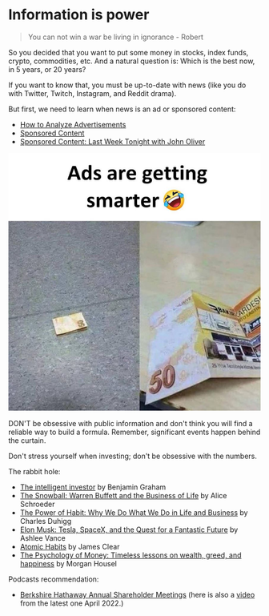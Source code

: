 # Information is power

> You can not win a war be living in ignorance - Robert

So you decided that you want to put some money in stocks, index funds, crypto, commodities, etc. And a natural question is: Which is the best now, in 5 years, or 20 years?

If you want to know that, you must be up-to-date with news (like you do with Twitter, Twitch, Instagram, and Reddit drama).

But first, we need to learn when news is an ad or sponsored content:
- [How to Analyze Advertisements](https://www.youtube.com/watch?v=J6a26ndMGXM)
- [Sponsored Content](https://www.youtube.com/watch?v=f0lgW_mqOy8)
- [Sponsored Content: Last Week Tonight with John Oliver](https://www.youtube.com/watch?v=sIi_QS1tdFM)

![smart ad](../memes/smart-ad.png)

DON'T be obsessive with public information and don't think you will find a reliable way to build a formula. Remember, significant events happen behind the curtain.

Don't stress yourself when investing; don't be obsessive with the numbers.

The rabbit hole:

- [The intelligent investor](https://www.amazon.com/Intelligent-Investor-Definitive-Investing-Essentials/dp/0060555661/ref=sr_1_4?crid=2GE3X6RT8XZUO&keywords=the+inteligent+investor&qid=1652953715&sprefix=the+intelligent+investor%2Caps%2C190&sr=8-4) by Benjamin Graham
- [The Snowball: Warren Buffett and the Business of Life](https://www.amazon.com/Snowball-Warren-Buffett-Business-Life/dp/0553384619/141-9089874-7772166?psc=1) by Alice Schroeder
- [The Power of Habit: Why We Do What We Do in Life and Business](https://www.amazon.com/The-Power-of-Habit-Charles-Duhigg-audiobook/dp/B007EJSMC8) by Charles Duhigg
- [Elon Musk: Tesla, SpaceX, and the Quest for a Fantastic Future](https://www.amazon.com/Elon-Musk-Ashlee-Vance-audiobook/dp/B00UVY52JO) by Ashlee Vance
- [Atomic Habits](https://www.amazon.com/Atomic-Habits-James-Clear-audiobook/dp/B07RFSSYBH/ref=zg_bs_6512002011_1/141-9089874-7772166?pd_rd_i=B07RFSSYBH&psc=1)
by James Clear
- [The Psychology of Money: Timeless lessons on wealth, greed, and happiness](https://www.amazon.com/Psychology-Money-Timeless-lessons-happiness/dp/0857197681/) by Morgan Housel

Podcasts recommendation:

- [Berkshire Hathaway Annual Shareholder Meetings](https://podcasts.apple.com/ro/podcast/berkshire-hathaway-annual-shareholder-meetings-since/id1445276006)  (here is also a [video](https://www.cnbc.com/video/2022/05/01/watch-warren-buffett-and-charlie-munger-preside-over-full-berkshire-hathaway-annual-meeting.html) from the latest one April 2022.)